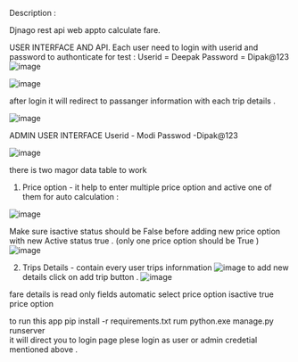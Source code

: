 Description :

Djnago rest api web appto calculate fare.

USER INTERFACE AND API.
Each user need to login with userid and password to authonticate 
for test :
  Userid = Deepak 
  Password = Dipak@123
  ![image](https://user-images.githubusercontent.com/107532268/198753389-27bdc68c-9a74-4bc1-bd04-f4e8ea8131d2.png)

![image](https://user-images.githubusercontent.com/107532268/198753413-ce4d2a4e-4c5f-445b-94b8-f749b5ab1ddc.png)

after login it will redirect to passanger information with each trip details .

![image](https://user-images.githubusercontent.com/107532268/198646287-25b0c0f0-e64a-458d-9168-f05a8a07b684.png)



ADMIN USER INTERFACE
Userid - Modi
Passwod -Dipak@123

![image](https://user-images.githubusercontent.com/107532268/198296482-917f10cf-8f6d-4247-b5a9-87ce62fb18eb.png)

there is two magor data table to work 
1. Price option - it help to enter multiple price option and active one of them for auto calculation :

![image](https://user-images.githubusercontent.com/107532268/198296987-50ff568a-9b42-4c86-8115-041fed6dd696.png)

Make sure isactive status should be False before adding new price option with new Active status true . (only one price option should be True )
![image](https://user-images.githubusercontent.com/107532268/198297779-4cc7c70c-b300-4044-a7e4-ff31cb725780.png)

2. Trips Details - contain every user trips infornmation 
![image](https://user-images.githubusercontent.com/107532268/198298116-d6c63392-892e-43e6-bb7f-93c208e17bc1.png)
to add new details click on add trip button .
![image](https://user-images.githubusercontent.com/107532268/198298441-82881d71-a4f7-439c-954a-22a683b0d4ab.png)

fare details is read only fields automatic select price option isactive true price option 

to run this app 
pip install -r requirements.txt
rum python.exe manage.py runserver  
it will direct you to login page  plese login as user or admin credetial mentioned above .
